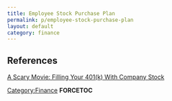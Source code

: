 ```yaml
---
title: Employee Stock Purchase Plan
permalink: p/employee-stock-purchase-plan
layout: default
category: finance
---
```


References
----------

[A Scary Movie: Filling Your 401(k) With Company Stock](http://www.nytimes.com/2015/03/21/your-money/a-scary-movie-filling-your-401-k-with-company-stock.html)

[Category:Finance](/Category:Finance "wikilink") __FORCETOC__
